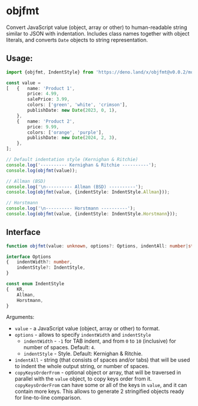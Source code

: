 # objfmt
Convert JavaScript value (object, array or other) to human-readable string similar to JSON with indentation.
Includes class names together with object literals, and converts `Date` objects to string representation.

## Usage:

```ts
import {objfmt, IndentStyle} from 'https://deno.land/x/objfmt@v0.0.2/mod.ts';

const value =
[	{	name: 'Product 1',
		price: 4.99,
		salePrice: 3.99,
		colors: ['green', 'white', 'crimson'],
		publishDate: new Date(2023, 0, 1),
	},
	{	name: 'Product 2',
		price: 9.99,
		colors: ['orange', 'purple'],
		publishDate: new Date(2024, 2, 3),
	},
];

// Default indentation style (Kernighan & Ritchie)
console.log('---------- Kernighan & Ritchie ----------');
console.log(objfmt(value));

// Allman (BSD)
console.log('\n---------- Allman (BSD) ----------');
console.log(objfmt(value, {indentStyle: IndentStyle.Allman}));

// Horstmann
console.log('\n---------- Horstmann ----------');
console.log(objfmt(value, {indentStyle: IndentStyle.Horstmann}));
```

## Interface

```ts
function objfmt(value: unknown, options?: Options, indentAll: number|string='', copyKeysOrderFrom?: unknown): string;

interface Options
{	indentWidth?: number,
	indentStyle?: IndentStyle,
}

const enum IndentStyle
{	KR,
	Allman,
	Horstmann,
}
```

Arguments:

- `value` - a JavaScript value (object, array or other) to format.
- `options` - allows to specify `indentWidth` and `indentStyle`
	- `indentWidth` - `-1` for TAB indent, and from `0` to `10` (inclusive) for number of spaces. Default: `4`.
	- `indentStyle` - Style. Default: Kernighan & Ritchie.
- `indentAll` - string (that consists of spaces and/or tabs) that will be used to indent the whole output string, or number of spaces.
- `copyKeysOrderFrom` - optional object or array, that will be traversed in parallel with the `value` object, to copy keys order from it. `copyKeysOrderFrom` can have some or all of the keys in `value`, and it can contain more keys. This allows to generate 2 stringified objects ready for line-to-line comparison.
